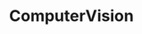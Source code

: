 ---
title: ComputerVision
name: ComputerVision
isSub: true
layout: category
parent: StudyLog
icon: <img width="64" height="64" src="https://img.icons8.com/?size=100&id=aY5qkBCRv2qj&format=png&color=fff2cc" alt="processor"/>
color: "#EEDEE4"
---